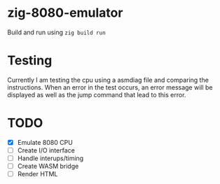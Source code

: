 # zig-8080-emulator

Build and run using `zig build run`

# Testing
Currently I am testing the cpu using a asmdiag file and comparing the instructions. When an error in the test occurs, an error message will be displayed as well as the jump command that lead to this error.

# TODO
- [x] Emulate 8080 CPU
- [ ] Create I/O interface
- [ ] Handle interups/timing
- [ ] Create WASM bridge
- [ ] Render HTML 
